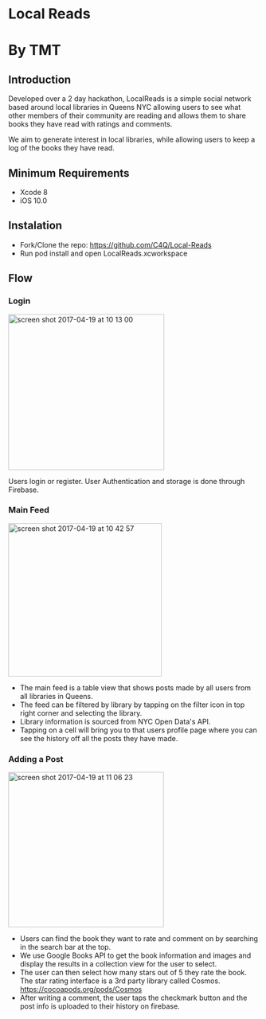 # Local Reads

# By TMT

## Introduction

Developed over a 2 day hackathon, LocalReads is a simple social network based around local libraries in Queens NYC allowing users to see what other members of their community are reading and allows them to share books they have read with ratings and comments. 
 
We aim to generate interest in local libraries, while allowing users to keep a log of the books they have read.

## Minimum Requirements 

* Xcode 8
* iOS 10.0

## Instalation

* Fork/Clone the repo: https://github.com/C4Q/Local-Reads
* Run pod install and open LocalReads.xcworkspace


## Flow


### Login

<img width="313" alt="screen shot 2017-04-19 at 10 13 00" src="https://cloud.githubusercontent.com/assets/20875592/25185545/a119f13c-24eb-11e7-90c3-a073d885aa78.png">

Users login or register. 
User Authentication and storage is done through Firebase.

### Main Feed

<img width="308" alt="screen shot 2017-04-19 at 10 42 57" src="https://cloud.githubusercontent.com/assets/20875592/25186089/173ee506-24ed-11e7-93c5-54f2d1c6478d.png">

* The main feed is a table view that shows posts made by all users from all libraries in Queens. 
* The feed can be filtered by library by tapping on the filter icon in top right corner and selecting the library.
* Library information is sourced from NYC Open Data's API.
* Tapping on a cell will bring you to that users profile page where you can see the history off all the posts they have made.

### Adding a Post

<img width="312" alt="screen shot 2017-04-19 at 11 06 23" src="https://cloud.githubusercontent.com/assets/20875592/25187187/42e2acda-24f0-11e7-91d8-22bb81eea729.png">

* Users can find the book they want to rate and comment on by searching in the search bar at the top.
* We use Google Books API to get the book information and images and display the results in a collection view for the user to select.
* The user can then select how many stars out of 5 they rate the book. The star rating interface is a 3rd party library called Cosmos. https://cocoapods.org/pods/Cosmos
* After writing a comment, the user taps the checkmark button and the post info is uploaded to their history on firebase.




